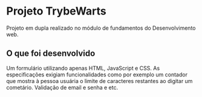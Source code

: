 # Projeto TrybeWarts
Projeto em dupla realizado no módulo de fundamentos do Desenvolvimento web.

## O que foi desenvolvido
Um formulário utilizando apenas HTML, JavaScript e CSS. As especificações exigiam funcionalidades como por exemplo um contador que mostra à pessoa usuária o limite de caracteres restantes ao digitar um cometário. Validação de email e senha e etc.
